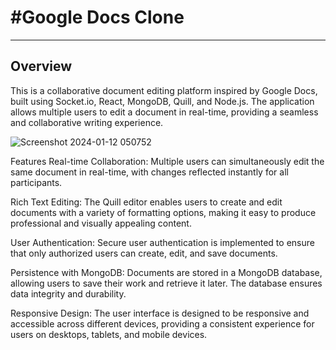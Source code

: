
<h1>#Google Docs Clone</h1>
<hr>
<h2>Overview</h2>
This is a collaborative document editing platform inspired by Google Docs, built using Socket.io, React, MongoDB, Quill, and Node.js. The application allows multiple users to edit a document in real-time, providing a seamless and collaborative writing experience.

![Screenshot 2024-01-12 050752](https://github.com/goyankabhushan/google-docs-clone/assets/122682007/b91e7e18-ef54-4551-bd59-af3971bc89af)

Features
Real-time Collaboration: Multiple users can simultaneously edit the same document in real-time, with changes reflected instantly for all participants.

Rich Text Editing: The Quill editor enables users to create and edit documents with a variety of formatting options, making it easy to produce professional and visually appealing content.

User Authentication: Secure user authentication is implemented to ensure that only authorized users can create, edit, and save documents.

Persistence with MongoDB: Documents are stored in a MongoDB database, allowing users to save their work and retrieve it later. The database ensures data integrity and durability.

Responsive Design: The user interface is designed to be responsive and accessible across different devices, providing a consistent experience for users on desktops, tablets, and mobile devices.
